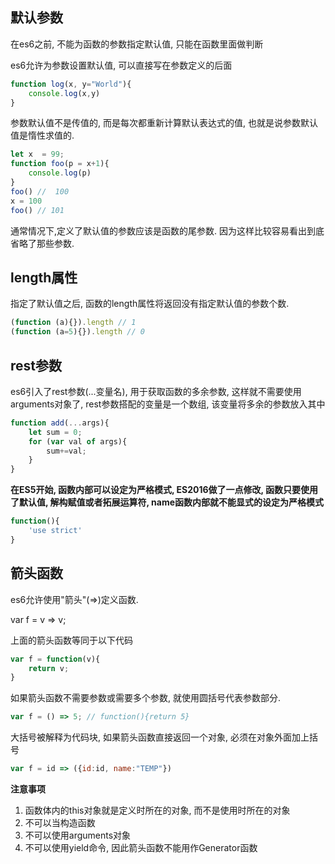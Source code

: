 ## 默认参数

在es6之前, 不能为函数的参数指定默认值, 只能在函数里面做判断

es6允许为参数设置默认值, 可以直接写在参数定义的后面

```javascript
function log(x, y="World"){
    console.log(x,y)
}
```

参数默认值不是传值的, 而是每次都重新计算默认表达式的值, 也就是说参数默认值是惰性求值的.

```javascript
let x  = 99;
function foo(p = x+1){
    console.log(p)
}
foo() //  100
x = 100
foo() // 101
```

通常情况下,定义了默认值的参数应该是函数的尾参数. 因为这样比较容易看出到底省略了那些参数.

## length属性

指定了默认值之后, 函数的length属性将返回没有指定默认值的参数个数. 

```javascript
(function (a){}).length // 1
(function (a=5){}).length // 0
```

## rest参数

es6引入了rest参数(...变量名), 用于获取函数的多余参数, 这样就不需要使用arguments对象了, rest参数搭配的变量是一个数组, 该变量将多余的参数放入其中

```javascript
function add(...args){
    let sum = 0;
    for (var val of args){
        sum+=val;
    }
}
```

**在ES5开始, 函数内部可以设定为严格模式, ES2016做了一点修改, 函数只要使用了默认值, 解构赋值或者拓展运算符, name函数内部就不能显式的设定为严格模式**

```javascript
function(){
    'use strict'
}
```

## 箭头函数

es6允许使用"箭头"(=>)定义函数.

var f = v => v;

上面的箭头函数等同于以下代码

```javascript
var f = function(v){
    return v;
}
```

如果箭头函数不需要参数或需要多个参数, 就使用圆括号代表参数部分.

```javascript
var f = () => 5; // function(){return 5}
```

大括号被解释为代码块, 如果箭头函数直接返回一个对象, 必须在对象外面加上括号

```javascript
var f = id => ({id:id, name:"TEMP"})
```

**注意事项**

1. 函数体内的this对象就是定义时所在的对象, 而不是使用时所在的对象
2. 不可以当构造函数
3. 不可以使用arguments对象
4. 不可以使用yield命令, 因此箭头函数不能用作Generator函数

